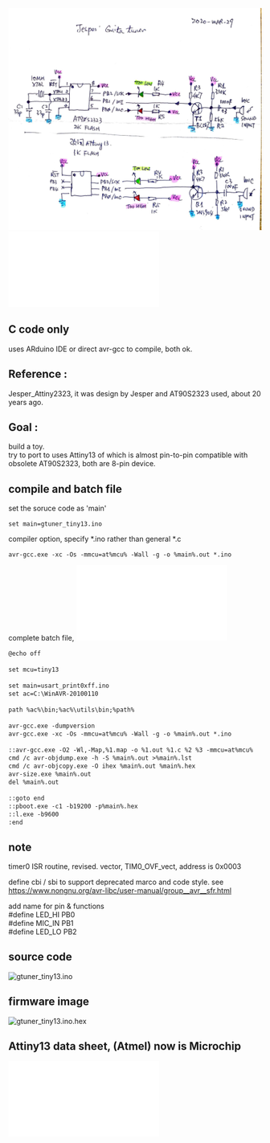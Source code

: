 
![xiaolaba_tiny13_guitar_tuner_schematic.jpg](xiaolaba_tiny13_guitar_tuner_schematic.jpg)
![xiaolaba_tiny13_guitar_tuner_schematic.pdf](xiaolaba_tiny13_guitar_tuner_schematic.pdf)


## C code only

uses ARduino IDE or direct avr-gcc to compile, both ok.  



## Reference : 
Jesper_Attiny2323, it was design by Jesper and AT90S2323 used, about 20 years ago.

## Goal : 
build a toy.  
try to port to uses Attiny13 of which is almost pin-to-pin compatible with obsolete AT90S2323, both are 8-pin device.


## compile and batch file

set the soruce code as 'main'

```
set main=gtuner_tiny13.ino
```  

compiler option, specify *.ino rather than general *.c

```
avr-gcc.exe -xc -Os -mmcu=at%mcu% -Wall -g -o %main%.out *.ino
```  
  
complete batch file, ![build.bat](build.bat)

```
@echo off

set mcu=tiny13

set main=usart_print0xff.ino
set ac=C:\WinAVR-20100110

path %ac%\bin;%ac%\utils\bin;%path%

avr-gcc.exe -dumpversion
avr-gcc.exe -xc -Os -mmcu=at%mcu% -Wall -g -o %main%.out *.ino

::avr-gcc.exe -O2 -Wl,-Map,%1.map -o %1.out %1.c %2 %3 -mmcu=at%mcu%
cmd /c avr-objdump.exe -h -S %main%.out >%main%.lst
cmd /c avr-objcopy.exe -O ihex %main%.out %main%.hex
avr-size.exe %main%.out
del %main%.out

::goto end
::pboot.exe -c1 -b19200 -p%main%.hex
::l.exe -b9600
:end
```

## note

timer0 ISR routine, revised. vector, TIM0_OVF_vect, address is 0x0003

define cbi / sbi to support deprecated marco and code style. see https://www.nongnu.org/avr-libc/user-manual/group__avr__sfr.html

add name for pin & functions  
#define LED_HI PB0  
#define MIC_IN PB1  
#define LED_LO PB2  
  
## source code  
![gtuner_tiny13.ino](gtuner_tiny13.ino)
  
## firmware image  
![gtuner_tiny13.ino.hex](gtuner_tiny13.ino.hex)  
  
## Attiny13 data sheet, (Atmel) now is Microchip 
![ATtiny13.pdf](ATtiny13.pdf)  


